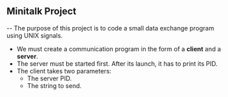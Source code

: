 ## Minitalk Project
-- The purpose of this project is to code a small data exchange program using UNIX signals.

- We must create a communication program in the form of a **client** and a **server**.
- The server must be started first. After its launch, it has to print its PID.
- The client takes two parameters:
	* The server PID.
	* The string to send.
